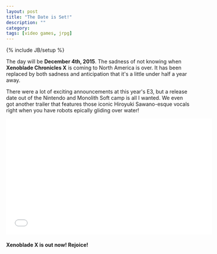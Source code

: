 ```yaml
---
layout: post
title: "The Date is Set!"
description: ""
category: 
tags: [video games, jrpg]
---
```

{% include JB/setup %}

The day will be **December 4th, 2015**. The sadness of not knowing when **Xenoblade Chronicles X** is coming to North America is over. It has been replaced by both sadness and anticipation that it's a little under half a year away. 

There were a lot of exciting announcements at this year's E3, but a release date out of the Nintendo and Monolith Soft camp is all I wanted. We even got another trailer that features those iconic Hiroyuki Sawano-esque vocals right when you have robots epically gliding over water!

<div style="text-align: center; margin-bottom: 20px;">
<iframe width="560" height="315" src="//www.youtube-nocookie.com/embed/m_h80NRMm9A?rel=0" frameborder="0"></iframe>
</div>

**Xenoblade X is out now! Rejoice!**
